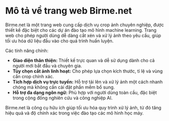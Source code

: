 # Mô tả về trang web Birme.net

Birme.net là một trang web cung cấp dịch vụ crop ảnh chuyên nghiệp, được thiết kế đặc biệt cho các dự án đào tạo mô hình machine learning. Trang web cho phép người dùng dễ dàng cắt xén và xử lý ảnh theo yêu cầu, giúp tối ưu hóa dữ liệu đầu vào cho quá trình huấn luyện. 

Các tính năng chính:
- **Giao diện thân thiện:** Thiết kế trực quan và dễ sử dụng dành cho cả người mới bắt đầu và chuyên gia.
- **Tùy chọn cắt ảnh linh hoạt:** Cho phép lựa chọn kích thước, tỉ lệ và vùng cần crop chính xác.
- **Tích hợp dịch vụ trực tuyến:** Hỗ trợ tải lên và xử lý ảnh một cách nhanh chóng mà không cần cài đặt phần mềm bổ sung.
- **Hỗ trợ đa dạng ngôn ngữ:** Phù hợp với người dùng toàn cầu, đặc biệt trong cộng đồng nghiên cứu và công nghiệp AI.

Birme.net là công cụ hữu ích giúp tối ưu hóa quy trình xử lý ảnh, từ đó tăng hiệu quả và độ chính xác trong việc đào tạo các mô hình học máy.
